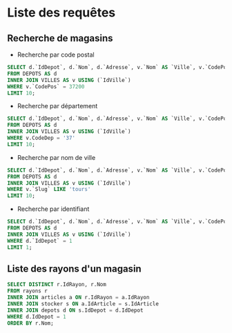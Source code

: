 # Liste des requêtes

## Recherche de magasins

- Recherche par code postal

```SQL
SELECT d.`IdDepot`, d.`Nom`, d.`Adresse`, v.`Nom` AS `Ville`, v.`CodePos` AS `CodePostal`
FROM DEPOTS AS d
INNER JOIN VILLES AS v USING (`IdVille`)
WHERE v.`CodePos` = 37200
LIMIT 10;
```

- Recherche par département

```SQL
SELECT d.`IdDepot`, d.`Nom`, d.`Adresse`, v.`Nom` AS `Ville`, v.`CodePos` AS `CodePostal`
FROM DEPOTS AS d
INNER JOIN VILLES AS v USING (`IdVille`)
WHERE v.CodeDep = '37'
LIMIT 10;
```

- Recherche par nom de ville

```SQL
SELECT d.`IdDepot`, d.`Nom`, d.`Adresse`, v.`Nom` AS `Ville`, v.`CodePos` AS `CodePostal`
FROM DEPOTS AS d
INNER JOIN VILLES AS v USING (`IdVille`)
WHERE v.`Slug` LIKE 'tours'
LIMIT 10;
```

- Recherche par identifiant

```SQL
SELECT d.`IdDepot`, d.`Nom`, d.`Adresse`, v.`Nom` AS `Ville`, v.`CodePos` AS `CodePostal`
FROM DEPOTS AS d
INNER JOIN VILLES AS v USING (`IdVille`)
WHERE d.`IdDepot` = 1
LIMIT 1;
```

## Liste des rayons d'un magasin

```SQL
SELECT DISTINCT r.IdRayon, r.Nom
FROM rayons r
INNER JOIN articles a ON r.IdRayon = a.IdRayon
INNER JOIN stocker s ON a.IdArticle = s.IdArticle
INNER JOIN depots d ON s.IdDepot = d.IdDepot
WHERE d.IdDepot = 1
ORDER BY r.Nom;
```
